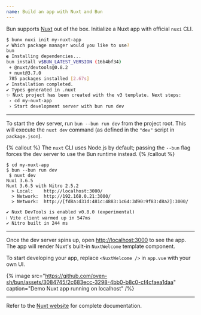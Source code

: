 ```yaml
---
name: Build an app with Nuxt and Bun
---
```


Bun supports [Nuxt](https://nuxt.com) out of the box. Initialize a Nuxt app with official `nuxi` CLI.

```sh
$ bunx nuxi init my-nuxt-app
✔ Which package manager would you like to use?
bun
◐ Installing dependencies...
bun install v$BUN_LATEST_VERSION (16b4bf34)
 + @nuxt/devtools@0.8.2
 + nuxt@3.7.0
 785 packages installed [2.67s]
✔ Installation completed.
✔ Types generated in .nuxt
✨ Nuxt project has been created with the v3 template. Next steps:
 › cd my-nuxt-app
 › Start development server with bun run dev
```

---

To start the dev server, run `bun --bun run dev` from the project root. This will execute the `nuxt dev` command (as defined in the `"dev"` script in `package.json`).

{% callout %}
The `nuxt` CLI uses Node.js by default; passing the `--bun` flag forces the dev server to use the Bun runtime instead.
{% /callout %}

```
$ cd my-nuxt-app
$ bun --bun run dev
 $ nuxt dev
Nuxi 3.6.5
Nuxt 3.6.5 with Nitro 2.5.2
  > Local:    http://localhost:3000/
  > Network:  http://192.168.0.21:3000/
  > Network:  http://[fd8a:d31d:481c:4883:1c64:3d90:9f83:d8a2]:3000/

✔ Nuxt DevTools is enabled v0.8.0 (experimental)
ℹ Vite client warmed up in 547ms
✔ Nitro built in 244 ms
```

---

Once the dev server spins up, open [http://localhost:3000](http://localhost:3000) to see the app. The app will render Nuxt's built-in `NuxtWelcome` template component.

To start developing your app, replace `<NuxtWelcome />` in `app.vue` with your own UI.

{% image src="https://github.com/oven-sh/bun/assets/3084745/2c683ecc-3298-4bb0-b8c0-cf4cfaea1daa" caption="Demo Nuxt app running on localhost" /%}

---

Refer to the [Nuxt website](https://nuxt.com/docs) for complete documentation.

